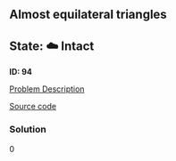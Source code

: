 ## Almost equilateral triangles

## State: :cloud: **Intact**

**ID: 94**

[Problem Description](https://projecteuler.net/problem=94)

[Source code](main.cpp)

### Solution
0